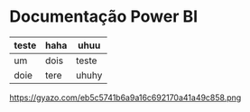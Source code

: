 # Documentação Power BI


|teste   | haha  |uhuu   |
|--------|-------|-------|
|um      | dois  |teste  |
|doie    | tere  |uhuhy  |



https://gyazo.com/eb5c5741b6a9a16c692170a41a49c858.png
